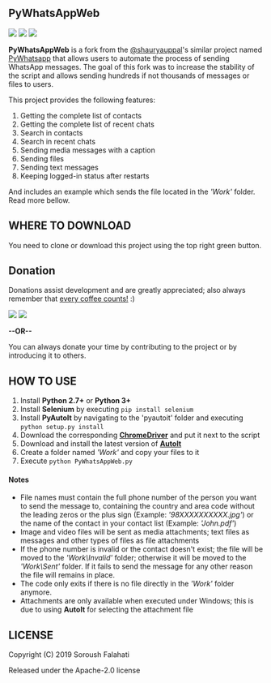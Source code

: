 


## PyWhatsAppWeb
[![](https://img.shields.io/github/license/falahati/PyWhatsAppWeb.svg?style=flat-square)](https://github.com/falahati/PyWhatsAppWeb/blob/master/LICENSE)
[![](https://img.shields.io/github/commit-activity/y/falahati/PyWhatsAppWeb.svg?style=flat-square)](https://github.com/falahati/PyWhatsAppWeb/commits/master)
[![](https://img.shields.io/github/issues/falahati/PyWhatsAppWeb.svg?style=flat-square)](https://github.com/falahati/PyWhatsAppWeb/issues)

**PyWhatsAppWeb** is a fork from the [@shauryauppal](https://github.com/shauryauppal)'s similar project named [PyWhatsapp](https://github.com/shauryauppal/PyWhatsapp)
that allows users to automate the process of sending WhatsApp messages. The goal of this fork was to increase the stability of the script
and allows sending hundreds if not thousands of messages or files to users.

This project provides the following features:
1. Getting the complete list of contacts
2. Getting the complete list of recent chats
3. Search in contacts
4. Search in recent chats
3. Sending media messages with a caption
4. Sending files
5. Sending text messages
8. Keeping logged-in status after restarts

And includes an example which sends the file located in the *'Work'* folder. Read more bellow.

## WHERE TO DOWNLOAD

You need to clone or download this project using the top right green button.

## Donation
Donations assist development and are greatly appreciated; also always remember that [every coffee counts!](https://media.makeameme.org/created/one-simply-does-i9k8kx.jpg) :)

[![](https://img.shields.io/badge/crypto-CoinPayments-8a00a3.svg?style=flat-square)](https://www.coinpayments.net/index.php?cmd=_donate&reset=1&merchant=820707aded07845511b841f9c4c335cd&item_name=Donate&currency=USD&amountf=20.00000000&allow_amount=1&want_shipping=0&allow_extra=1)
[![](https://img.shields.io/badge/shetab-ZarinPal-8a00a3.svg?style=flat-square)](https://zarinp.al/@falahati)

**--OR--**

You can always donate your time by contributing to the project or by introducing it to others.

## HOW TO USE
1. Install **Python 2.7+** or **Python 3+**
2. Install **Selenium** by executing `pip install selenium`
4. Install **PyAutoIt** by navigating to the 'pyautoit' folder and executing `python setup.py install`
5. Download the corresponding [**ChromeDriver**](http://chromedriver.chromium.org/downloads) and put it next to the script
6. Download and install the latest version of [**AutoIt**](https://www.autoitscript.com/site/autoit/downloads/)
7. Create a folder named *'Work'* and copy your files to it
8. Execute `python PyWhatsAppWeb.py`

#### Notes
* File names must contain the full phone number of the person you want to send the message to, containing the country and area code without the leading zeros or the plus sign (Example: *'98XXXXXXXXXX.jpg'*) or the name of the contact in your contact list (Example: *'John.pdf'*)
* Image and video files will be sent as media attachments; text files as messages and other types of files as file attachments
* If the phone number is invalid or the contact doesn't exist; the file will be moved to the *'Work\Invalid'* folder; otherwise it will be moved to the *'Work\Sent'* folder. If it fails to send the message for any other reason the file will remains in place.
* The code only exits if there is no file directly in the *'Work'* folder anymore.
* Attachments are only available when executed under Windows; this is due to using **AutoIt** for selecting the attachment file

## LICENSE
Copyright (C) 2019 Soroush Falahati

Released under the Apache-2.0 license